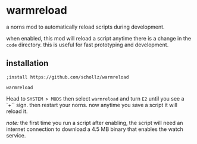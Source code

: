 # warmreload

a norns mod to automatically reload scripts during development.

when enabled, this mod will reload a script anytime there is a change in the `code` directory. this is useful for fast prototyping and development. 

## installation

```
;install https://github.com/schollz/warmreload
```

`warmreload` 

Head to `SYSTEM > MODS` then select `warmreload` and turn `E2` until you  see a `+`` sign. then restart your norns. now anytime you save a script it will reload it.

_note:_ the first time you run a script after enabling, the script will need an internet connection to download a 4.5 MB binary that enables the watch service.



